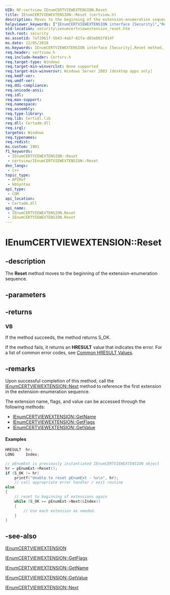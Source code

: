 ```yaml
---
UID: NF:certview.IEnumCERTVIEWEXTENSION.Reset
title: IEnumCERTVIEWEXTENSION::Reset (certview.h)
description: Moves to the beginning of the extension-enumeration sequence.
helpviewer_keywords: ["IEnumCERTVIEWEXTENSION interface [Security]","Reset method","IEnumCERTVIEWEXTENSION object [Security]","Reset method","IEnumCERTVIEWEXTENSION.Reset","IEnumCERTVIEWEXTENSION::Reset","Reset","Reset method [Security]","Reset method [Security]","IEnumCERTVIEWEXTENSION interface","Reset method [Security]","IEnumCERTVIEWEXTENSION object","_certsrv_ienumcertviewextension_reset","certview/IEnumCERTVIEWEXTENSION::Reset","security.ienumcertviewextension_reset"]
old-location: security\ienumcertviewextension_reset.htm
tech.root: security
ms.assetid: 7af29b1f-5b43-4ab7-81fa-d03e065f014f
ms.date: 12/05/2018
ms.keywords: IEnumCERTVIEWEXTENSION interface [Security],Reset method, IEnumCERTVIEWEXTENSION object [Security],Reset method, IEnumCERTVIEWEXTENSION.Reset, IEnumCERTVIEWEXTENSION::Reset, Reset, Reset method [Security], Reset method [Security],IEnumCERTVIEWEXTENSION interface, Reset method [Security],IEnumCERTVIEWEXTENSION object, _certsrv_ienumcertviewextension_reset, certview/IEnumCERTVIEWEXTENSION::Reset, security.ienumcertviewextension_reset
req.header: certview.h
req.include-header: Certsrv.h
req.target-type: Windows
req.target-min-winverclnt: None supported
req.target-min-winversvr: Windows Server 2003 [desktop apps only]
req.kmdf-ver: 
req.umdf-ver: 
req.ddi-compliance: 
req.unicode-ansi: 
req.idl: 
req.max-support: 
req.namespace: 
req.assembly: 
req.type-library: 
req.lib: Certidl.lib
req.dll: Certadm.dll
req.irql: 
targetos: Windows
req.typenames: 
req.redist: 
ms.custom: 19H1
f1_keywords:
 - IEnumCERTVIEWEXTENSION::Reset
 - certview/IEnumCERTVIEWEXTENSION::Reset
dev_langs:
 - c++
topic_type:
 - APIRef
 - kbSyntax
api_type:
 - COM
api_location:
 - Certadm.dll
api_name:
 - IEnumCERTVIEWEXTENSION.Reset
 - IEnumCERTVIEWEXTENSION.Reset
---
```


# IEnumCERTVIEWEXTENSION::Reset


## -description

The <b>Reset</b> method moves to the beginning of the extension-enumeration sequence.

## -parameters

## -returns

<h3>VB</h3>
 If the method succeeds, the method returns S_OK.

If the method fails, it returns an <b>HRESULT</b> value that indicates the error. For a list of common error codes, see <a href="https://docs.microsoft.com/windows/desktop/SecCrypto/common-hresult-values">Common HRESULT Values</a>.

## -remarks

Upon successful completion of this method, call the 
<a href="https://docs.microsoft.com/windows/desktop/api/certview/nf-certview-ienumcertviewextension-next">IEnumCERTVIEWEXTENSION::Next</a> method to reference the first extension in the extension-enumeration sequence.

The extension name, flags, and value can be accessed through 
the following methods:

<ul>
<li>
<a href="https://docs.microsoft.com/windows/desktop/api/certview/nf-certview-ienumcertviewextension-getname">IEnumCERTVIEWEXTENSION::GetName</a>
</li>
<li>
<a href="https://docs.microsoft.com/windows/desktop/api/certview/nf-certview-ienumcertviewextension-getflags">IEnumCERTVIEWEXTENSION::GetFlags</a>
</li>
<li>
<a href="https://docs.microsoft.com/windows/desktop/api/certview/nf-certview-ienumcertviewextension-getvalue">IEnumCERTVIEWEXTENSION::GetValue</a>
</li>
</ul>

#### Examples


```cpp
HRESULT  hr;
LONG     Index;

// pEnumExt is previously instantiated IEnumCERTVIEWEXTENSION object
hr = pEnumExt->Reset();
if (S_OK != hr)
    printf("Unable to reset pEnumExt - %x\n", hr);
    // call appropriate error handler / exit routine
else
{
    // reset to beginning of extensions again
    while (S_OK == pEnumExt->Next(&Index))
    {
        // Use each extension as needed.
    }
}
```

## -see-also

<a href="https://docs.microsoft.com/windows/desktop/api/certview/nn-certview-ienumcertviewextension">IEnumCERTVIEWEXTENSION</a>



<a href="https://docs.microsoft.com/windows/desktop/api/certview/nf-certview-ienumcertviewextension-getflags">IEnumCERTVIEWEXTENSION::GetFlags</a>



<a href="https://docs.microsoft.com/windows/desktop/api/certview/nf-certview-ienumcertviewextension-getname">IEnumCERTVIEWEXTENSION::GetName</a>



<a href="https://docs.microsoft.com/windows/desktop/api/certview/nf-certview-ienumcertviewextension-getvalue">IEnumCERTVIEWEXTENSION::GetValue</a>



<a href="https://docs.microsoft.com/windows/desktop/api/certview/nf-certview-ienumcertviewextension-next">IEnumCERTVIEWEXTENSION::Next</a>

